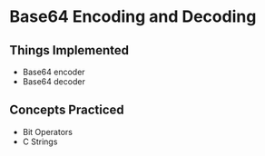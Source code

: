 # Base64 Encoding and Decoding

## Things Implemented
* Base64 encoder
* Base64 decoder

## Concepts Practiced
* Bit Operators
* C Strings